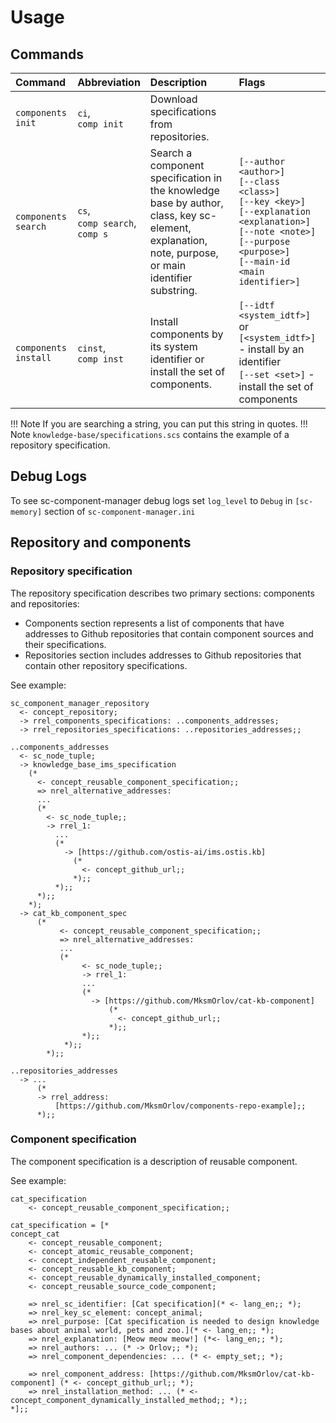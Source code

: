 # Usage

## Commands

| Command              | Abbreviation                             | Description                                                                                       | Flags                                                                                                                          |
|:---------------------|:-----------------------------------------|:--------------------------------------------------------------------------------------------------|:-------------------------------------------------------------------------------------------------------------------------------|
| `components init`    | `ci`, <br/> `comp init`                  | Download specifications from repositories.                                                        |                                                                                                                                |
| `components search`  | `cs`, <br/> `comp search`, <br/> `comp s` | Search a component specification in the knowledge base by author, class, key sc-element, explanation, note, purpose, or main identifier substring. | `[--author <author>]` <br/> `[--class <class>]` <br/> `[--key <key>]` <br/> `[--explanation <explanation>]` <br/> `[--note <note>]` <br/> `[--purpose <purpose>]` <br/> `[--main-id <main identifier>]` |
| `components install` | `cinst`, <br/> `comp inst`               | Install components by its system identifier or install the set of components.                     | `[--idtf <system_idtf>]` or `[<system_idtf>]` - install by an identifier <br/> `[--set <set>]` - install the set of components |

!!! Note
    If you are searching a string, you can put this string in quotes.
!!! Note
    `knowledge-base/specifications.scs` contains the example of a repository specification.
  
## Debug Logs

To see sc-component-manager debug logs set `log_level` to `Debug` in `[sc-memory]` section of `sc-component-manager.ini`

## Repository and components

### Repository specification

The repository specification describes two primary sections: components and repositories:

- Components section represents a list of components that have addresses to Github repositories that contain component sources and their specifications.
- Repositories section includes addresses to Github repositories that contain other repository specifications.

See example:

```scs
sc_component_manager_repository
  <- concept_repository;
  -> rrel_components_specifications: ..components_addresses;
  -> rrel_repositories_specifications: ..repositories_addresses;;

..components_addresses
  <- sc_node_tuple;
  -> knowledge_base_ims_specification
    (*
      <- concept_reusable_component_specification;;
      => nrel_alternative_addresses:
      ...
      (*
        <- sc_node_tuple;;
        -> rrel_1:
          ... 
          (*
            -> [https://github.com/ostis-ai/ims.ostis.kb]
              (*
                <- concept_github_url;;
              *);;
          *);;
      *);;
    *);
  -> cat_kb_component_spec
      (*
           <- concept_reusable_component_specification;;
           => nrel_alternative_addresses:
           ...
           (*
                <- sc_node_tuple;;
                -> rrel_1:
                ...
                (*
                  -> [https://github.com/MksmOrlov/cat-kb-component]
                      (*
                        <- concept_github_url;;
                      *);;
                *);;
            *);;
        *);;

..repositories_addresses
  -> ... 
      (*
      -> rrel_address:
          [https://github.com/MksmOrlov/components-repo-example];;
      *);;
```

### Component specification

The component specification is a description of reusable component. 

See example:

```scs
cat_specification
    <- concept_reusable_component_specification;;

cat_specification = [*
concept_cat
    <- concept_reusable_component;
    <- concept_atomic_reusable_component;
    <- concept_independent_reusable_component;
    <- concept_reusable_kb_component;
    <- concept_reusable_dynamically_installed_component;
    <- concept_reusable_source_code_component;

    => nrel_sc_identifier: [Cat specification](* <- lang_en;; *);
    => nrel_key_sc_element: concept_animal;
    => nrel_purpose: [Cat specification is needed to design knowledge bases about animal world, pets and zoo.](* <- lang_en;; *);
    => nrel_explanation: [Meow meow meow!] (*<- lang_en;; *);
    => nrel_authors: ... (* -> Orlov;; *);
    => nrel_component_dependencies: ... (* <- empty_set;; *);

    => nrel_component_address: [https://github.com/MksmOrlov/cat-kb-component] (* <- concept_github_url;; *);
    => nrel_installation_method: ... (* <- concept_component_dynamically_installed_method;; *);;
*];;
```
